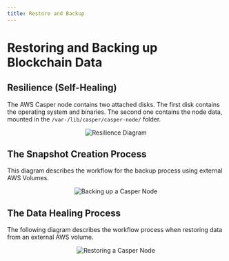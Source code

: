 ```yaml
---
title: Restore and Backup
---
```


# Restoring and Backing up Blockchain Data

## Resilience (Self-Healing)

The AWS Casper node contains two attached disks. The first disk contains the operating system and binaries. The second one contains the node data, mounted in the `/var-/lib/casper/casper-node/` folder.

<p align="center">
<img src={"/image/operators/resilience-flow.png"} alt="Resilience Diagram"/>
</p>

## The Snapshot Creation Process

This diagram describes the workflow for the backup process using external AWS Volumes.

<p align="center">
<img src={"/image/operators/casper-backup.png"} alt="Backing up a Casper Node"/>
</p>

## The Data Healing Process

The following diagram describes the workflow process when restoring data from an external AWS volume.

<p align="center">
<img src={"/image/operators/casper-restore.png"} alt="Restoring a Casper Node"/>
</p>
